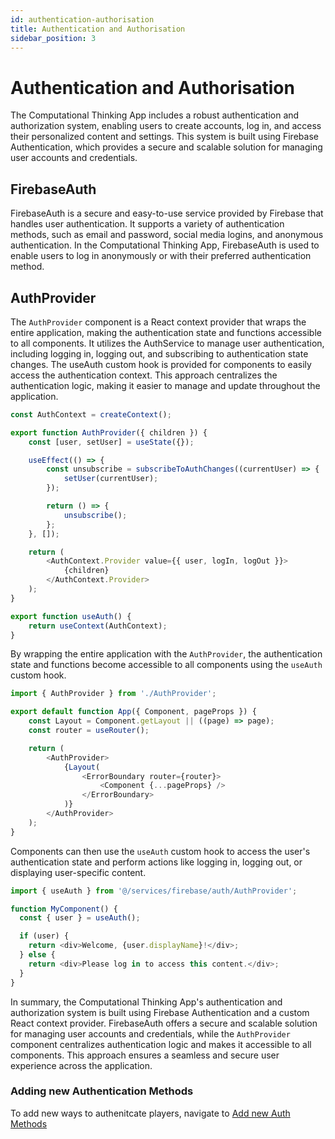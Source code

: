 ```yaml
---
id: authentication-authorisation
title: Authentication and Authorisation
sidebar_position: 3
---
```


# Authentication and Authorisation

The Computational Thinking App includes a robust authentication and authorization system, enabling users to create accounts, log in, and access their personalized content and settings. This system is built using Firebase Authentication, which provides a secure and scalable solution for managing user accounts and credentials.

## FirebaseAuth
FirebaseAuth is a secure and easy-to-use service provided by Firebase that handles user authentication. It supports a variety of authentication methods, such as email and password, social media logins, and anonymous authentication. In the Computational Thinking App, FirebaseAuth is used to enable users to log in anonymously or with their preferred authentication method.

## AuthProvider
The `AuthProvider` component is a React context provider that wraps the entire application, making the authentication state and functions accessible to all components. It utilizes the AuthService to manage user authentication, including logging in, logging out, and subscribing to authentication state changes. The useAuth custom hook is provided for components to easily access the authentication context. This approach centralizes the authentication logic, making it easier to manage and update throughout the application.

```javascript
const AuthContext = createContext();

export function AuthProvider({ children }) {
    const [user, setUser] = useState({});

    useEffect(() => {
        const unsubscribe = subscribeToAuthChanges((currentUser) => {
            setUser(currentUser);
        });

        return () => {
            unsubscribe();
        };
    }, []);

    return (
        <AuthContext.Provider value={{ user, logIn, logOut }}>
            {children}
        </AuthContext.Provider>
    );
}

export function useAuth() {
    return useContext(AuthContext);
}

```

By wrapping the entire application with the `AuthProvider`, the authentication state and functions become accessible to all components using the `useAuth` custom hook.

```javascript
import { AuthProvider } from './AuthProvider';

export default function App({ Component, pageProps }) {
    const Layout = Component.getLayout || ((page) => page);
    const router = useRouter();

    return (
        <AuthProvider>
            {Layout(
                <ErrorBoundary router={router}>
                    <Component {...pageProps} />
                </ErrorBoundary>
            )}
        </AuthProvider>
    );
}

```

Components can then use the `useAuth` custom hook to access the user's authentication state and perform actions like logging in, logging out, or displaying user-specific content.

```javascript
import { useAuth } from '@/services/firebase/auth/AuthProvider';

function MyComponent() {
  const { user } = useAuth();

  if (user) {
    return <div>Welcome, {user.displayName}!</div>;
  } else {
    return <div>Please log in to access this content.</div>;
  }
}
```

In summary, the Computational Thinking App's authentication and authorization system is built using Firebase Authentication and a custom React context provider. FirebaseAuth offers a secure and scalable solution for managing user accounts and credentials, while the `AuthProvider` component centralizes authentication logic and makes it accessible to all components. This approach ensures a seamless and secure user experience across the application.

### Adding new Authentication Methods

To add new ways to authenitcate players, navigate to [Add new Auth Methods](../Tutorials/add-auth)